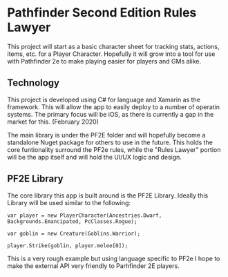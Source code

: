 # Pathfinder Second Edition Rules Lawyer

This project will start as a basic character sheet for tracking stats, actions, items, etc. for a Player Character. Hopefully it will grow into a tool for use with Pathfinder 2e to make playing easier for players and GMs alike.

## Technology

This project is developed using C# for language and Xamarin as the framework. This will allow the app to easily deploy to a number of operatin systems. The primary focus will be iOS, as there is currently a gap in the market for this. (February 2020)

The main library is under the PF2E folder and will hopefully become a standalone Nuget package for others to use in the future. This holds the core funtionality surround the PF2e rules, while the "Rules Lawyer" portion will be the app itself and will hold the UI/UX logic and design.


## PF2E Library

The core library this app is built around is the PF2E Library. 
Ideally this Library will be used similar to the following:


```
var player = new PlayerCharacter(Ancestries.Dwarf, Backgrounds.Emancipated, PcClasses.Rogue);

var goblin = new Creature(Goblins.Warrior);

player.Strike(goblin, player.melee[0]);
```

This is a very rough example but using language specific to PF2e I hope to make the external API very friendly to Parhfinder 2E players. 
